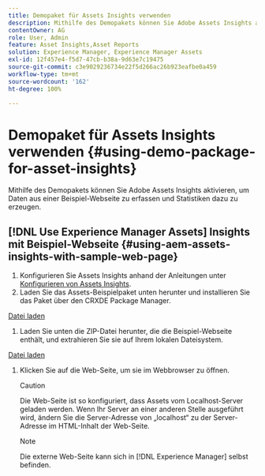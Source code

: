 ```yaml
---
title: Demopaket für Assets Insights verwenden
description: Mithilfe des Demopakets können Sie Adobe Assets Insights aktivieren, um Daten aus einer Webseite zu erfassen und Statistiken dazu zu erstellen.
contentOwner: AG
role: User, Admin
feature: Asset Insights,Asset Reports
solution: Experience Manager, Experience Manager Assets
exl-id: 12f457e4-f5d7-47cb-b38a-9d63e7c19475
source-git-commit: c3e9029236734e22f5d266ac26b923eafbe0a459
workflow-type: tm+mt
source-wordcount: '162'
ht-degree: 100%

---
```


# Demopaket für Assets Insights verwenden {#using-demo-package-for-asset-insights}

Mithilfe des Demopakets können Sie Adobe Assets Insights aktivieren, um Daten aus einer Beispiel-Webseite zu erfassen und Statistiken dazu zu erzeugen.

## [!DNL Use Experience Manager Assets] Insights mit Beispiel-Webseite  {#using-aem-assets-insights-with-sample-web-page}

1. Konfigurieren Sie Assets Insights anhand der Anleitungen unter [Konfigurieren von Assets Insights](configure-asset-insights.md).
1. Laden Sie das Assets-Beispielpaket unten herunter und installieren Sie das Paket über den CRXDE Package Manager.

[Datei laden](assets/insightsdemo.zip)

1. Laden Sie unten die ZIP-Datei herunter, die die Beispiel-Webseite enthält, und extrahieren Sie sie auf Ihrem lokalen Dateisystem.

[Datei laden](assets/demosite.zip)

1. Klicken Sie auf die Web-Seite, um sie im Webbrowser zu öffnen.

   >[!CAUTION]
   >
   >Die Web-Seite ist so konfiguriert, dass Assets vom Localhost-Server geladen werden. Wenn Ihr Server an einer anderen Stelle ausgeführt wird, ändern Sie die Server-Adresse von „localhost“ zu der Server-Adresse im HTML-Inhalt der Web-Seite.

   >[!NOTE]
   >
   >Die externe Web-Seite kann sich in [!DNL Experience Manager] selbst befinden.
